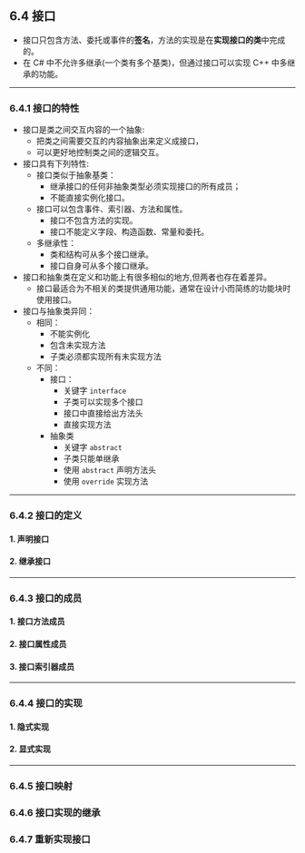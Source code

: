 ## 6.4 接口
- 接口只包含方法、委托或事件的**签名**，方法的实现是在**实现接口的类**中完成的。
- 在 C# 中不允许多继承(一个类有多个基类)，但通过接口可以实现 C++ 中多继承的功能。


---



### 6.4.1 接口的特性
- 接口是类之间交互内容的一个抽象:
    - 把类之间需要交互的内容抽象出来定义成接口，
    - 可以更好地控制类之间的逻辑交互。
- 接口具有下列特性:
    - 接口类似于抽象基类：
        - 继承接口的任何非抽象类型必须实现接口的所有成员；
        - 不能直接实例化接口。
    - 接口可以包含事件、索引器、方法和属性。
        - 接口不包含方法的实现。
        - 接口不能定义字段、构造函数、常量和委托。
    - 多继承性：
        - 类和结构可从多个接口继承。
        - 接口自身可从多个接口继承。
- 接口和抽象类在定义和功能上有很多相似的地方,但两者也存在着差异。
    - 接口最适合为不相关的类提供通用功能，通常在设计小而简练的功能块时使用接口。
- 接口与抽象类异同：
    - 相同：
        - 不能实例化
        - 包含未实现方法
        - 子类必须都实现所有未实现方法
    - 不同：
        - 接口：
            - 关键字 `interface`
            - 子类可以实现多个接口
            - 接口中直接给出方法头
            - 直接实现方法
        - 抽象类
            - 关键字 `abstract`
            - 子类只能单继承
            - 使用 `abstract` 声明方法头
            - 使用 `override` 实现方法



---



### 6.4.2 接口的定义

#### 1. 声明接口

#### 2. 继承接口



---



### 6.4.3 接口的成员

#### 1. 接口方法成员

#### 2. 接口属性成员

#### 3. 接口索引器成员




---



### 6.4.4 接口的实现
#### 1. 隐式实现

#### 2. 显式实现




---



### 6.4.5 接口映射



### 6.4.6 接口实现的继承



### 6.4.7 重新实现接口
